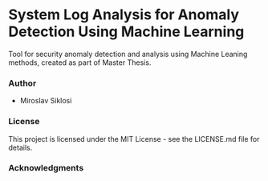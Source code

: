 # System Log Analysis for Anomaly Detection Using Machine Learning
Tool for security anomaly detection and analysis using Machine Leaning methods, created as part of Master Thesis.




### Author
- Miroslav Siklosi

### License
This project is licensed under the MIT License - see the LICENSE.md file for details.

### Acknowledgments
